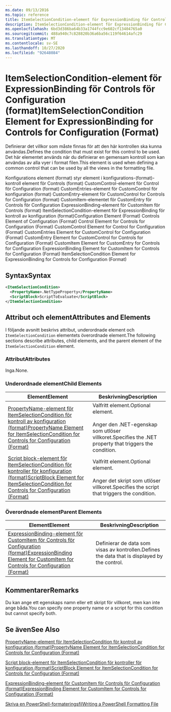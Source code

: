 ```yaml
---
ms.date: 09/13/2016
ms.topic: reference
title: ItemSelectionCondition-element för ExpressionBinding för Controls för Configuration (format)
description: ItemSelectionCondition-element för ExpressionBinding för Controls för Configuration (format)
ms.openlocfilehash: 6bd3d386ba64b33a1744fcc9e602cf13404765a0
ms.sourcegitcommit: 488a940c7c828820b36a6ba56c119f64614afc29
ms.translationtype: MT
ms.contentlocale: sv-SE
ms.lasthandoff: 10/27/2020
ms.locfileid: "92648084"
---
```

# <a name="itemselectioncondition-element-for-expressionbinding-for-controls-for-configuration-format"></a><span data-ttu-id="94c03-103">ItemSelectionCondition-element för ExpressionBinding för Controls för Configuration (format)</span><span class="sxs-lookup"><span data-stu-id="94c03-103">ItemSelectionCondition Element for ExpressionBinding for Controls for Configuration (Format)</span></span>

<span data-ttu-id="94c03-104">Definierar det villkor som måste finnas för att den här kontrollen ska kunna användas.</span><span class="sxs-lookup"><span data-stu-id="94c03-104">Defines the condition that must exist for this control to be used.</span></span> <span data-ttu-id="94c03-105">Det här elementet används när du definierar en gemensam kontroll som kan användas av alla vyer i format filen.</span><span class="sxs-lookup"><span data-stu-id="94c03-105">This element is used when defining a common control that can be used by all the views in the formatting file.</span></span>

<span data-ttu-id="94c03-106">Konfigurations element (format) styr element i konfigurations-(format)-kontroll element för Controls (format) CustomControl-element för Control för Configuration (format) CustomEntries-element för CustomControl för konfiguration (format) CustomEntry-element för CustomControl for Controls for Configuration (format) CustomItem-elementet för CustomEntry för Controls för Configuration ExpressionBinding-element för CustomItem för Controls (format) ItemSelectionCondition-element för ExpressionBinding för kontroll av konfiguration (format)</span><span class="sxs-lookup"><span data-stu-id="94c03-106">Configuration Element (Format) Controls Element of Configuration (Format) Control Element for Controls for Configuration (Format) CustomControl Element for Control for Configuration (Format) CustomEntries Element for CustomControl for Configuration (Format) CustomEntry Element for CustomControl for Controls for Configuration (Format) CustomItem Element for CustomEntry for Controls for Configuration ExpressionBinding Element for CustomItem for Controls for Configuration (Format) ItemSelectionCondition Element for ExpressionBinding for Controls for Configuration (Format)</span></span>

## <a name="syntax"></a><span data-ttu-id="94c03-107">Syntax</span><span class="sxs-lookup"><span data-stu-id="94c03-107">Syntax</span></span>

```xml
<ItemSelectionCondition>
  <PropertyName>.NetTypeProperty</PropertyName>
  <ScriptBlock>ScriptToEvaluate</ScriptBlock>
</ItemSelectionCondition>
```

## <a name="attributes-and-elements"></a><span data-ttu-id="94c03-108">Attribut och element</span><span class="sxs-lookup"><span data-stu-id="94c03-108">Attributes and Elements</span></span>

<span data-ttu-id="94c03-109">I följande avsnitt beskrivs attribut, underordnade element och `ItemSelectionCondition` elementets överordnade element.</span><span class="sxs-lookup"><span data-stu-id="94c03-109">The following sections describe attributes, child elements, and the parent element of the `ItemSelectionCondition` element.</span></span>

### <a name="attributes"></a><span data-ttu-id="94c03-110">Attribut</span><span class="sxs-lookup"><span data-stu-id="94c03-110">Attributes</span></span>

<span data-ttu-id="94c03-111">Inga.</span><span class="sxs-lookup"><span data-stu-id="94c03-111">None.</span></span>

### <a name="child-elements"></a><span data-ttu-id="94c03-112">Underordnade element</span><span class="sxs-lookup"><span data-stu-id="94c03-112">Child Elements</span></span>

|<span data-ttu-id="94c03-113">Element</span><span class="sxs-lookup"><span data-stu-id="94c03-113">Element</span></span>|<span data-ttu-id="94c03-114">Beskrivning</span><span class="sxs-lookup"><span data-stu-id="94c03-114">Description</span></span>|
|-------------|-----------------|
|[<span data-ttu-id="94c03-115">PropertyName-element för ItemSelectionCondition för kontroll av konfiguration (format)</span><span class="sxs-lookup"><span data-stu-id="94c03-115">PropertyName Element for ItemSelectionCondition for Controls for Configuration (Format)</span></span>](./propertyname-element-for-itemseclectioncondition-for-controls-for-configuration-format.md)|<span data-ttu-id="94c03-116">Valfritt element.</span><span class="sxs-lookup"><span data-stu-id="94c03-116">Optional element.</span></span><br /><br /> <span data-ttu-id="94c03-117">Anger den .NET-egenskap som utlöser villkoret.</span><span class="sxs-lookup"><span data-stu-id="94c03-117">Specifies the .NET property that triggers the condition.</span></span>|
|[<span data-ttu-id="94c03-118">Script block-element för ItemSelectionCondition för kontroller för konfiguration (format)</span><span class="sxs-lookup"><span data-stu-id="94c03-118">ScriptBlock Element for ItemSelectionCondition for Controls for Configuration (Format)</span></span>](./scriptblock-element-for-itemseclectioncondition-for-controls-for-configuration-format.md)|<span data-ttu-id="94c03-119">Valfritt element.</span><span class="sxs-lookup"><span data-stu-id="94c03-119">Optional element.</span></span><br /><br /> <span data-ttu-id="94c03-120">Anger det skript som utlöser villkoret.</span><span class="sxs-lookup"><span data-stu-id="94c03-120">Specifies the script that triggers the condition.</span></span>|

### <a name="parent-elements"></a><span data-ttu-id="94c03-121">Överordnade element</span><span class="sxs-lookup"><span data-stu-id="94c03-121">Parent Elements</span></span>

|<span data-ttu-id="94c03-122">Element</span><span class="sxs-lookup"><span data-stu-id="94c03-122">Element</span></span>|<span data-ttu-id="94c03-123">Beskrivning</span><span class="sxs-lookup"><span data-stu-id="94c03-123">Description</span></span>|
|-------------|-----------------|
|[<span data-ttu-id="94c03-124">ExpressionBinding-element för CustomItem för Controls för Configuration (format)</span><span class="sxs-lookup"><span data-stu-id="94c03-124">ExpressionBinding Element for CustomItem for Controls for Configuration (Format)</span></span>](./expressionbinding-element-for-customitem-for-controls-for-configuration-format.md)|<span data-ttu-id="94c03-125">Definierar de data som visas av kontrollen.</span><span class="sxs-lookup"><span data-stu-id="94c03-125">Defines the data that is displayed by the control.</span></span>|

## <a name="remarks"></a><span data-ttu-id="94c03-126">Kommentarer</span><span class="sxs-lookup"><span data-stu-id="94c03-126">Remarks</span></span>

<span data-ttu-id="94c03-127">Du kan ange ett egenskaps namn eller ett skript för villkoret, men kan inte ange båda.</span><span class="sxs-lookup"><span data-stu-id="94c03-127">You can specify one property name or a script for this condition but cannot specify both.</span></span>

## <a name="see-also"></a><span data-ttu-id="94c03-128">Se även</span><span class="sxs-lookup"><span data-stu-id="94c03-128">See Also</span></span>

[<span data-ttu-id="94c03-129">PropertyName-element för ItemSelectionCondition för kontroll av konfiguration (format)</span><span class="sxs-lookup"><span data-stu-id="94c03-129">PropertyName Element for ItemSelectionCondition for Controls for Configuration (Format)</span></span>](./propertyname-element-for-itemseclectioncondition-for-controls-for-configuration-format.md)

[<span data-ttu-id="94c03-130">Script block-element för ItemSelectionCondition för kontroller för konfiguration (format)</span><span class="sxs-lookup"><span data-stu-id="94c03-130">ScriptBlock Element for ItemSelectionCondition for Controls for Configuration (Format)</span></span>](./scriptblock-element-for-itemseclectioncondition-for-controls-for-configuration-format.md)

[<span data-ttu-id="94c03-131">ExpressionBinding-element för CustomItem för Controls för Configuration (format)</span><span class="sxs-lookup"><span data-stu-id="94c03-131">ExpressionBinding Element for CustomItem for Controls for Configuration (Format)</span></span>](./expressionbinding-element-for-customitem-for-controls-for-configuration-format.md)

[<span data-ttu-id="94c03-132">Skriva en PowerShell-formateringsfil</span><span class="sxs-lookup"><span data-stu-id="94c03-132">Writing a PowerShell Formatting File</span></span>](./writing-a-powershell-formatting-file.md)
